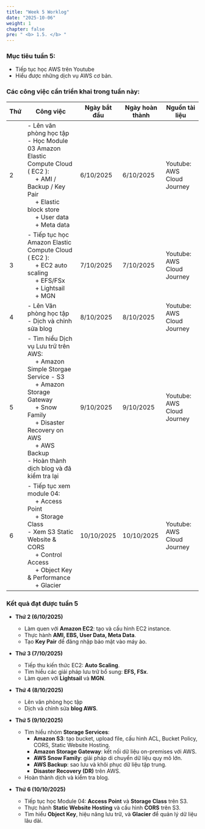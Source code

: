 ```yaml
---
title: "Week 5 Worklog"
date: "2025-10-06"
weight: 1
chapter: false
pre: " <b> 1.5. </b> "
---
```


### Mục tiêu tuần 5:

* Tiếp tục học AWS trên Youtube
* Hiểu được những dịch vụ AWS cơ bản.

### Các công việc cần triển khai trong tuần này:
| Thứ | Công việc                                                                                                                                                                                                                                            | Ngày bắt đầu | Ngày hoàn thành | Nguồn tài liệu              |
| --- |------------------------------------------------------------------------------------------------------------------------------------------------------------------------------------------------------------------------------------------------------|--------------|-----------------|-----------------------------|
| 2   | - Lên văn phòng học tập <br> - Học Module 03 Amazon Elastic Compute Cloud ( EC2 ): <br>&emsp; + AMI / Backup / Key Pair <br>&emsp; +  Elastic block store <br>&emsp; + User data <br>&emsp; + Meta data                                              | 6/10/2025    | 6/10/2025       | Youtube: AWS Cloud Journey  |
| 3   | - Tiếp tục học Amazon Elastic Compute Cloud ( EC2 ): <br>&emsp; + EC2 auto scaling <br>&emsp; + EFS/FSx <br>&emsp; + Lightsail<br>&emsp; + MGN                                                                                                       | 7/10/2025    | 7/10/2025       | Youtube: AWS Cloud Journey  |
| 4   | - Lên Văn phòng học tập <br> - Dịch và chỉnh sửa blog <br>                                                                                                                                                                                           | 8/10/2025    | 8/10/2025       | Youtube: AWS Cloud Journey  |
| 5   | - Tìm hiểu Dịch vụ Lưu trữ trên AWS: <br>&emsp; + Amazon Simple Storgae Service - S3 <br>&emsp; + Amazon Storage Gateway <br>&emsp; + Snow Family <br>&emsp; + Disaster Recovery on AWS <br>&emsp; + AWS Backup <br> - Hoàn thành dịch blog và đã kiểm tra lại | 9/10/2025    | 9/10/2025       | Youtube: AWS Cloud Journey  |
| 6   | - Tiếp tục xem module 04: <br>&emsp; + Access Point <br>&emsp; + Storage Class <br> - Xem S3 Static Website & CORS <br>&emsp; + Control Access <br>&emsp; + Object Key & Performance <br>&emsp; + Glacier                                            | 10/10/2025   | 10/10/2025      | Youtube: AWS Cloud Journey  |

### Kết quả đạt được tuần 5

* **Thứ 2 (6/10/2025)**
    - Làm quen với **Amazon EC2**: tạo và cấu hình EC2 instance.
    - Thực hành **AMI, EBS, User Data, Meta Data**.
    - Tạo **Key Pair** để đăng nhập bảo mật vào máy ảo.

* **Thứ 3 (7/10/2025)**
    - Tiếp thu kiến thức EC2: **Auto Scaling**.
    - Tìm hiểu các giải pháp lưu trữ bổ sung: **EFS, FSx**.
    - Làm quen với **Lightsail** và **MGN**.

* **Thứ 4 (8/10/2025)**
    - Lên văn phòng học tập
    - Dịch và chỉnh sửa **blog AWS**.

* **Thứ 5 (9/10/2025)**
    - Tìm hiểu nhóm **Storage Services**:
        - **Amazon S3**: tạo bucket, upload file, cấu hình ACL, Bucket Policy, CORS, Static Website Hosting.
        - **Amazon Storage Gateway**: kết nối dữ liệu on-premises với AWS.
        - **AWS Snow Family**: giải pháp di chuyển dữ liệu quy mô lớn.
        - **AWS Backup**: sao lưu và khôi phục dữ liệu tập trung.
        - **Disaster Recovery (DR)** trên AWS.
    - Hoàn thành dịch và kiểm tra blog.

* **Thứ 6 (10/10/2025)**
    - Tiếp tục học Module 04: **Access Point** và **Storage Class** trên S3.
    - Thực hành **Static Website Hosting** và cấu hình **CORS** trên S3.
    - Tìm hiểu **Object Key**, hiệu năng lưu trữ, và **Glacier** để quản lý dữ liệu lâu dài.



